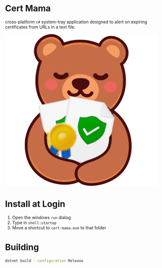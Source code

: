 
# Cert Mama

cross-platform `c#` system-tray application designed to alert on expiring certificates from URLs in a text file.

![icons/cert-mama-icon.png](icons/cert-mama-icon.png)

# Install at Login

1. Open the windows `run` dialog
2. Type in `shell:startup`
3. Move a shortcut to `cert-mama.exe` to that folder

# Building

```bash
dotnet build --configuration Release

```
